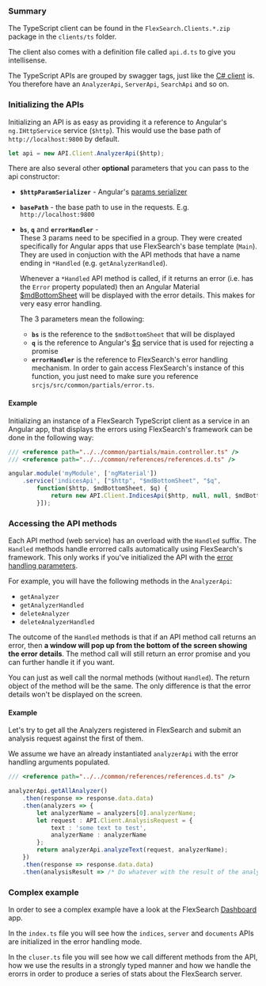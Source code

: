 ### Summary
The TypeScript client can be found in the `FlexSearch.Clients.*.zip` package in the `clients/ts` folder. 

The client also comes with a definition file called `api.d.ts` to give you intellisense.

The TypeScript APIs are grouped by swagger tags, just like the [C# client] is. You therefore have an `AnalyzerApi`, `ServerApi`, `SearchApi` and so on.

### Initializing the APIs
Initializing an API is as easy as providing it a reference to Angular's `ng.IHttpService` service (`$http`). This would use the base path of `http://localhost:9800` by default.

```typescript
let api = new API.Client.AnalyzerApi($http);
```

There are also several other **optional** parameters that you can pass to the api constructor:

* **`$httpParamSerializer`** - Angular's [params serializer]
* **`basePath`** - the base path to use in the requests. E.g. `http://localhost:9800`
* **`bs`**, **`q`** and **`errorHandler`** -  
    <a name="errorHandling"></a>
    These 3 params need to be specified in a group. They were created specifically for Angular apps that use FlexSearch's base template (`Main`). They are used in conjuction with the API methods that have a name ending in `*Handled` (e.g. `getAnalyzerHandled`).

    Whenever a `*Handled` API method is called, if it returns an error (i.e. has the `Error` property populated) then an Angular Material [$mdBottomSheet] will be displayed with the error details. This makes for very easy error handling.

    The 3 parameters mean the following:
    - **`bs`** is the reference to the `$mdBottomSheet` that will be displayed
    - **`q`** is the reference to Angular's [$q] service that is used for rejecting a promise
    - **`errorHandler`** is the reference to FlexSearch's error handling mechanism. In order to gain access FlexSearch's instance of this function, you just need to make sure you reference `srcjs/src/common/partials/error.ts`.
    
#### Example

Initializing an instance of a FlexSearch TypeScript client as a service in an Angular app, that displays the errors using FlexSearch's framework can be done in the following way:

```typescript
/// <reference path="../../common/partials/main.controller.ts" />
/// <reference path="../../common/references/references.d.ts" />

angular.module('myModule', ['ngMaterial'])
    .service('indicesApi', ["$http", "$mdBottomSheet", "$q", 
        function($http, $mdBottomSheet, $q) { 
            return new API.Client.IndicesApi($http, null, null, $mdBottomSheet, $q, errorHandler); 
        }]);
```

### Accessing the API methods

Each API method (web service) has an overload with the `Handled` suffix. The `Handled` methods handle errorred calls automatically using FlexSearch's framework. This only works if you've initialized the API with the [error handling parameters](#errorHandling).

For example, you will have the following methods in the `AnalyzerApi`:
* `getAnalyzer`
* `getAnalyzerHandled`
* `deleteAnalyzer`
* `deleteAnalyzerHandled`

The outcome of the `Handled` methods is that if an API method call returns an error, then **a window will pop up from the bottom of the screen showing the error details**. The method call will still return an error promise and you can further handle it if you want.

You can just as well call the normal methods (without `Handled`). The return object of the method will be the same. The only difference is that the error details won't be displayed on the screen.

#### Example

Let's try to get all the Analyzers registered in FlexSearch and submit an analysis request against the first of them.

We assume we have an already instantiated `analyzerApi` with the error handling arguments populated.

```typescript
/// <reference path="../../common/references/references.d.ts" />

analyzerApi.getAllAnalyzer()
    .then(response => response.data.data)
    .then(analyzers => {
        let analyzerName = analyzers[0].analyzerName;
        let request : API.Client.AnalysisRequest = {
            text : 'some text to test',
            analyzerName : analyzerName
        };
        return analyzerApi.analyzeText(request, analyzerName);
    })
    .then(response => response.data.data)
    .then(analysisResult => /* Do whatever with the result of the analysis */ ());
```

### Complex example

In order to see a complex example have a look at the FlexSearch [Dashboard] app. 

In the `index.ts` file you will see how the `indices`, `server` and `documents` APIs are initialized in the error handling mode.

In the `cluser.ts` file you will see how we call different methods from the API, how we use the results in a strongly typed manner and how we handle the erorrs in order to produce a series of stats about the FlexSearch server.


[C# client]: ./csharp-client
[params serializer]: https://docs.angularjs.org/api/ng/service/$httpParamSerializer
[$mdBottomSheet]: https://material.angularjs.org/latest/demo/bottomSheet
[$q]: https://docs.angularjs.org/api/ng/service/$q
[Dashboard]: https://github.com/FlexSearch/FlexSearch/tree/master/srcjs/src/apps/dashboard